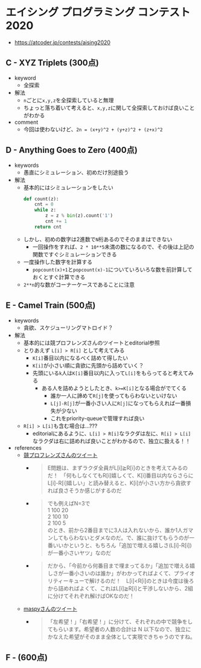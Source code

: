 # エイシング プログラミング コンテスト 2020
* https://atcoder.jp/contests/aising2020


## C - XYZ Triplets (300点)
* keyword
  - 全探索
* 解法
  - `n`ごとに`x,y,z`を全探索していると無理
  - ちょっと落ち着いて考えると、`x,y,z`に関して全探索しておけば良いことがわかる
* comment
  - 今回は使わないけど、`2n = (x+y)^2 + (y+z)^2 + (z+x)^2`


## D - Anything Goes to Zero (400点)
* keywords
  - 愚直にシミュレーション、初めだけ別途扱う
* 解法
  - 基本的にはシミュレーションをしたい
    ```python
    def count(z):
        cnt = 0
        while z:
            z = z % bin(z).count('1')
            cnt += 1
        return cnt
    ```
  - しかし、初めの数字は2進数で`N`桁あるのでそのままはできない
    - 一回操作をすれば、`2 * 10**5`未満の数になるので、その後は上記の関数ですぐシミュレーションできる
  - 一度操作した数字を計算する
    - `popcount(x)+1`と`popcount(x)-1`についていろいろな数を前計算しておくとすぐ計算できる
  - `2**n`的な数がコーナーケースであることに注意


## E - Camel Train (500点)
* keywords
  - 貪欲、スケジューリングマトロイド？
* 解法
  - 基本的には競プロフレンズさんのツイートとeditorial参照
  - とりあえず `L[i] > R[i]` として考えてみる
    - `K[i]`番目以内になるべく詰めて得したい
    - `K[i]`が小さい順に貪欲に先頭から詰めていく？
    - 先頭にいる`k`人は`K[i]`番目以内に入って`L[i]`をもらってると考えてみる
      - ある人を詰めようとしたとき、`k>=K[i]`となる場合がでてくる
        - 誰か一人に諦めて`R[j]`を使ってもらわないといけない
        - `L[j]-R[j]`が一番小さい人に`R[j]`になってもらえれば一番損失が少ない
        - これをpriority-queueで管理すれば良い
  - `R[i] > L[i]`も含む場合は...???
    - editorialにあるように、`L[i] > R[i]`なラクダは左に、`R[i] > L[i]`なラクダは右に詰めれば良いことがわかるので、独立に扱える！！
* references
  - [競プロフレンズさんのツイート]( https://twitter.com/kyopro_friends/status/1281950431237660673?s=20 )
    - > E問題は、まずラクダ全員がL[i]≧R[i]のときを考えてみるのだ！　「何もしなくてもR[i]嬉しくて、K[i]番目以内ならさらにL[i]-R[i]嬉しい」と読み替えると、K[i]が小さい方から貪欲すれば良さそうか感じがするのだ
    - > でも例えばN=3で \
      > 1 100 20 \
      > 2 100 10 \
      > 2 100 5 \
      > のとき、前から2番目までに3人は入れないから、誰か1人ガマンしてもらわないとダメなのだ。で、誰に抜けてもらうのが一番いいかというと、もちろん「追加で増える嬉しさ(L[i]-R[i])が一番小さいヤツ」なのだ
    - > だから、「今前から何番目まで埋まってるか」「追加で増える嬉しさが一番小さいのは誰か」がわかってればよくて、プライオリティーキューで解けるのだ！　L[i]<R[i]のときは今度は後ろから詰めればよくて、これはL[i]≧R[i]と干渉しないから、2組に分けてそれぞれ解けばOKなのだ！
  - [maspyさんのツイート]( https://twitter.com/maspy_stars/status/1281949260162846720 )
    - > 「左希望！」「右希望！」に分けて、それぞれの中で競争をしてもらいます。希望者の人数の合計は N 以下なので、独立にかなえた希望がそのまま全体として実現できちゃうのですね。

## F -  (600点)
